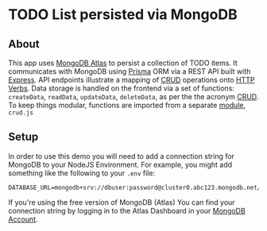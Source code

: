 # TODO List persisted via MongoDB 

## About
This app uses [MongoDB Atlas](https://www.mongodb.com/cloud/atlas/) to persist a collection of TODO items. It communicates with MongoDB using [Prisma](https://www.prisma.io/) ORM via a REST API built with [Express](https://expressjs.com/). API endpoints illustrate a mapping of [CRUD](https://www.mongodb.com/docs/manual/crud/) operations onto [HTTP Verbs](https://developer.mozilla.org/en-US/docs/Web/HTTP/Methods). Data storage is handled on the frontend via a set of functions: `createData`, `readData`, `updateData`, `deleteData`, as per the the acronym [CRUD](https://developer.mozilla.org/en-US/docs/Glossary/CRUD). To keep things modular, functions are imported from a separate [module](https://developer.mozilla.org/en-US/docs/Web/JavaScript/Guide/Modules), `crud.js`

## Setup
In order to use this demo you will need to add a connection string for MongoDB to your NodeJS Environment. For example, you might add something like the following to your `.env` file:
```
DATABASE_URL=mongodb+srv://dbuser:password@cluster0.abc123.mongodb.net/myDatabase
```
If you're using the free version of MongoDB (Atlas) You can find your connection string by logging in to the Atlas Dashboard in your [MongoDB Account](https://account.mongodb.com/account/login).  
 